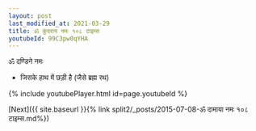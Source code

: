 ```yaml
---
layout: post
last_modified_at: 2021-03-29
title: ॐ कुंदराय नमः १०८ टाइम्स
youtubeId: 99C3pw0qYHA
---
```

 
 
 ॐ दण्डिने नमः  
 
 -  जिसके हाथ में छड़ी है (जैसे ब्रह्म रथ) 
 
  
 
  
 
 
 
 
 
 


{% include youtubePlayer.html id=page.youtubeId %}
 
[Next]({{ site.baseurl }}{% link  split2/_posts/2015-07-08-ॐ दामाया नमः १०८ टाइम्स.md%})
 

